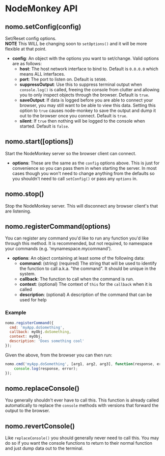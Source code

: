 # NodeMonkey API

## nomo.setConfig(config)
Set/Reset config options.  
**NOTE** This WILL be changing soon to `setOptions()` and it will be more flexible at that point.

* **config**: An object with the options you want to set/change. Valid options are as follows:
    * **host**: The host network interface to bind to. Default is `0.0.0.0` which means ALL interfaces.
    * **port**: The port to listen on. Default is `50500`.
    * **suppressOutput**: Use this to suppress terminal output when `console.log()` is called, freeing the console from clutter and allowing you to only inspect objects through the browser. Default is `true`.
    * **saveOutput**: If data is logged before you are able to connect your browser, you may still want to be able to view this data. Setting this option to `true` causes node-monkey to save the output and dump it out to the browser once you connect. Default is `true`.
    * **silent**: If `true` then nothing will be logged to the console when started. Default is `false`.

## nomo.start([options])
Start the NodeMonkey server so the browser client can connect.

* **options**: These are the same as the `config` options above. This is just for convenience so you can pass them in when starting the server. In most cases though you won't need to change anything from the defaults so you shouldn't need to call `setConfig()` or pass any `options` in.

## nomo.stop()
Stop the NodeMonkey server. This will disconnect any browser client's that are listening.

## nomo.registerCommand(options)
You can register any command you'd like to run any function you'd like through this method. It is recommended, but not required, to namespace your commands (e.g. 'mynamespace.mycommand').

* **options**: An object containing at least some of the following data:
  * **command**: (string) (required) The string that will be used to identify the function to call a.k.a. "the command". It should be unique in the system.
  * **callback**: The function to call when the command is run.
  * **context**: (optional) The context of `this` for the `callback` when it is called
  * **description**: (optional) A description of the command that can be used for help

### Example

```js
nomo.registerCommand({
  cmd: 'myApp.doSomething',
  callback: myObj.doSomething,
  context: myObj,
  description: 'Does something cool'
});
```

Given the above, from the browser you can then run:

```js
nomo.cmd('myApp.doSomething', [arg1, arg2, arg3], function(response, error) {
    console.log(response, error);
});
```

## nomo.replaceConsole()
You generally shouldn't ever have to call this. This function is already called automatically to replace the `console` methods with versions that forward the output to the browser.

## nomo.revertConsole()
Like `replaceConsole()` you should generally never need to call this. You may do so if you want the console functions to return to their normal function and just dump data out to the terminal.